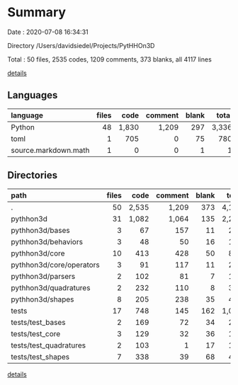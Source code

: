 # Summary

Date : 2020-07-08 16:34:31

Directory /Users/davidsiedel/Projects/PytHHOn3D

Total : 50 files,  2535 codes, 1209 comments, 373 blanks, all 4117 lines

[details](details.md)

## Languages
| language | files | code | comment | blank | total |
| :--- | ---: | ---: | ---: | ---: | ---: |
| Python | 48 | 1,830 | 1,209 | 297 | 3,336 |
| toml | 1 | 705 | 0 | 75 | 780 |
| source.markdown.math | 1 | 0 | 0 | 1 | 1 |

## Directories
| path | files | code | comment | blank | total |
| :--- | ---: | ---: | ---: | ---: | ---: |
| . | 50 | 2,535 | 1,209 | 373 | 4,117 |
| pythhon3d | 31 | 1,082 | 1,064 | 135 | 2,281 |
| pythhon3d/bases | 3 | 67 | 157 | 11 | 235 |
| pythhon3d/behaviors | 3 | 48 | 50 | 16 | 114 |
| pythhon3d/core | 10 | 413 | 428 | 50 | 891 |
| pythhon3d/core/operators | 3 | 91 | 117 | 11 | 219 |
| pythhon3d/parsers | 2 | 102 | 81 | 7 | 190 |
| pythhon3d/quadratures | 2 | 232 | 110 | 8 | 350 |
| pythhon3d/shapes | 8 | 205 | 238 | 35 | 478 |
| tests | 17 | 748 | 145 | 162 | 1,055 |
| tests/test_bases | 2 | 169 | 72 | 34 | 275 |
| tests/test_core | 3 | 129 | 32 | 36 | 197 |
| tests/test_quadratures | 2 | 103 | 1 | 17 | 121 |
| tests/test_shapes | 7 | 338 | 39 | 68 | 445 |

[details](details.md)